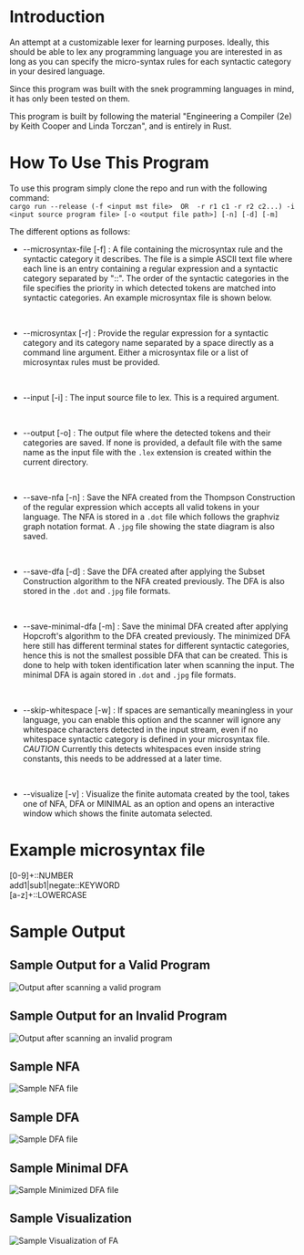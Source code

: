 # Introduction
An attempt at a customizable lexer for learning purposes. Ideally, this should be able to lex any programming language you are interested in as long as you can specify the micro-syntax rules for each syntactic category in your desired language.

Since this program was built with the snek programming languages in mind, it has only been tested on them.

This program is built by following the material "Engineering a Compiler (2e) by Keith Cooper and Linda Torczan", and is entirely in Rust.


# How To Use This Program

To use this program simply clone the repo and run with the following command:
<br>
`cargo run --release (-f <input mst file>  OR  -r r1 c1 -r r2 c2...) -i <input source program file> [-o <output file path>] [-n] [-d] [-m]`

The different options as follows:

- --microsyntax-file [-f] : A file containing the microsyntax rule and the syntactic category it describes. The file is a simple ASCII text file where each line is an entry containing a regular expression and a syntactic category separated by "::". The order of the syntactic categories in the file specifies the priority in which detected tokens are matched into syntactic categories. An example microsyntax file is shown below.

<br>

- --microsyntax [-r] : Provide the regular expression for a syntactic category and its category name separated by a space directly as a command line argument. Either a microsyntax file or a list of microsyntax rules must be provided.

<br>

- --input [-i] : The input source file to lex. This is a required argument.

<br>

- --output [-o] : The output file where the detected tokens and their categories are saved. If none is provided, a default file with the same name as the input file with the `.lex` extension is created within the current directory.

<br>

- --save-nfa [-n] : Save the NFA created from the Thompson Construction of the regular expression which accepts all valid tokens in your language. The NFA is stored in a `.dot` file which follows the graphviz graph notation format. A `.jpg` file showing the state diagram is also saved.

<br>

- --save-dfa [-d] : Save the DFA created after applying the Subset Construction algorithm to the NFA created previously. The DFA is also stored in the `.dot` and `.jpg` file formats.

<br>

- --save-minimal-dfa [-m] : Save the minimal DFA created after applying Hopcroft's algorithm to the DFA created previously. The minimized DFA here still has different terminal states for different syntactic categories, hence this is not the smallest possible DFA that can be created. This is done to help with token identification later when scanning the input. The minimal DFA is again stored in `.dot` and `.jpg` file formats.

<br>

- --skip-whitespace [-w] : If spaces are semantically meaningless in your language, you can enable this option and the scanner will ignore any whitespace characters detected in the input stream, even if no whitespace syntactic category is defined in your microsyntax file. *CAUTION* Currently this detects whitespaces even inside string constants, this needs to be addressed at a later time.

<br>

- --visualize [-v] : Visualize the finite automata created by the tool, takes one of NFA, DFA or MINIMAL as an option and opens an interactive window which shows the finite automata selected.

# Example microsyntax file

[0-9]+::NUMBER
<br>
add1|sub1|negate::KEYWORD
<br>
[a-z]+::LOWERCASE

# Sample Output

## Sample Output for a Valid Program

![Output after scanning a valid program](./images/valid.png)

## Sample Output for an Invalid Program
![Output after scanning an invalid program](./images/invalid.png)

## Sample NFA
![Sample NFA file](./images/constructed_nfa.png)

## Sample DFA
![Sample DFA file](./images/constructed_dfa.png)

## Sample Minimal DFA
![Sample Minimized DFA file](./images/constructed_minimal_dfa.png)

## Sample Visualization

![Sample Visualization of FA](./images/fa_visualization.png)
